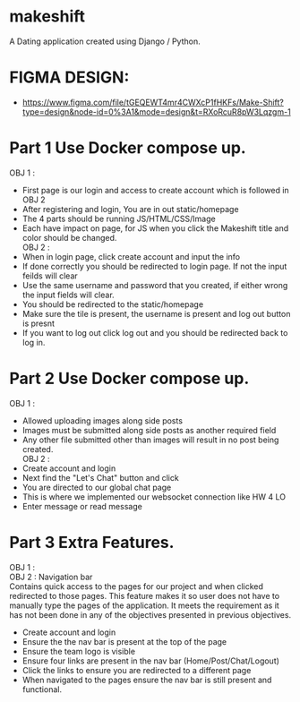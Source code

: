 # makeshift
  A Dating application created using Django / Python. 
# FIGMA DESIGN: 
- https://www.figma.com/file/tGEQEWT4mr4CWXcP1fHKFs/Make-Shift?type=design&node-id=0%3A1&mode=design&t=RXoRcuR8pW3Lqzgm-1
# Part 1 Use Docker compose up.
OBJ 1 :
- First page is our login and access to create account which is followed in OBJ 2
- After registering and login, You are in out static/homepage
- The 4 parts should be running JS/HTML/CSS/Image
- Each have impact on page, for JS when you click the Makeshift title and color should be changed. \
OBJ 2 :
- When in login page, click create account and input the info
- If done correctly you should be redirected to login page. If not the input feilds will clear
- Use the same username and password that you created, if either wrong the input fields will clear.
- You should be redirected to the static/homepage
- Make sure the tile is present, the username is present and log out button is presnt
- If you want to log out click log out and you should be redirected back to log in. 
# Part 2 Use Docker compose up.
OBJ 1 :
- Allowed uploading images along side posts
- Images must be submitted along side posts as another required field
- Any other file submitted other than images will result in no post being created. \
OBJ 2 :
- Create account and login
- Next find the "Let's Chat" button and click
- You are directed to our global chat page
- This is where we implemented our websocket connection like HW 4 LO
- Enter message or read message 
# Part 3 Extra Features.
OBJ 1 :
 \
OBJ 2 : Navigation bar \
Contains quick access to the pages for our project and when clicked redirected to those pages. This feature makes it so user does not have to manually type the pages of the application. It meets the requirement as it has not been done in any of the objectives presented in previous objectives.
- Create account and login
- Ensure the the nav bar is present at the top of the page
- Ensure the team logo is visible
- Ensure four links are present in the nav bar (Home/Post/Chat/Logout)
- Click the links to ensure you are redirected to a different page
- When navigated to the pages ensure the nav bar is still present and functional.

